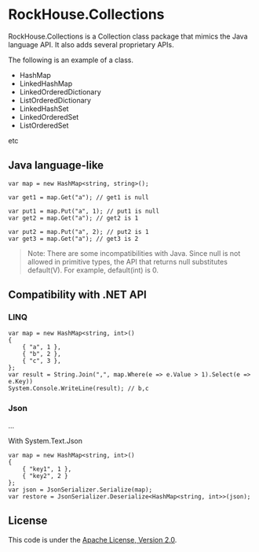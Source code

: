﻿RockHouse.Collections
===================

RockHouse.Collections is a Collection class package that mimics the Java language API.
It also adds several proprietary APIs.

The following is an example of a class.
- HashMap
- LinkedHashMap
- LinkedOrderedDictionary
- ListOrderedDictionary
- LinkedHashSet
- LinkedOrderedSet
- ListOrderedSet

etc

Java language-like
-------
```
var map = new HashMap<string, string>();

var get1 = map.Get("a"); // get1 is null

var put1 = map.Put("a", 1); // put1 is null
var get2 = map.Get("a"); // get2 is 1

var put2 = map.Put("a", 2); // put2 is 1
var get3 = map.Get("a"); // get3 is 2
```

>Note:
>There are some incompatibilities with Java.
>Since null is not allowed in primitive types, the API that returns null substitutes default(V).
>For example, default(int) is 0.

Compatibility with  .NET API
-------

### LINQ

```
var map = new HashMap<string, int>()
{
    { "a", 1 },
    { "b", 2 },
    { "c", 3 },
};
var result = String.Join(",", map.Where(e => e.Value > 1).Select(e => e.Key))
System.Console.WriteLine(result); // b,c
```

### Json
...

With System.Text.Json
```
var map = new HashMap<string, int>()
{
    { "key1", 1 },
    { "key2", 2 }
};
var json = JsonSerializer.Serialize(map);
var restore = JsonSerializer.Deserialize<HashMap<string, int>>(json);
```

License
-------
This code is under the [Apache License, Version 2.0](https://opensource.org/license/apache-2-0/).
